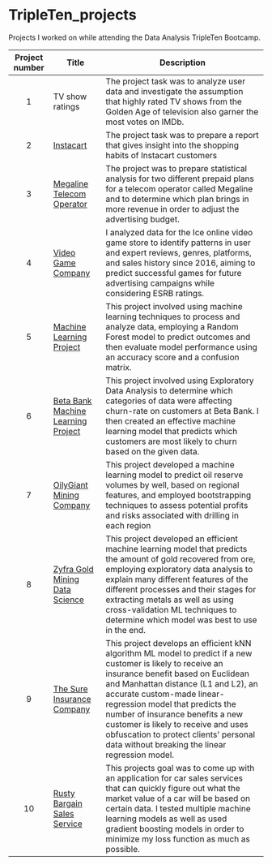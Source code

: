 # TripleTen_projects
Projects I worked on while attending the Data Analysis TripleTen Bootcamp.


| Project number | Title | Description |
| :-----------: | ----------- |----------- |
| 1 | TV show ratings| The project task was to analyze user data and investigate the assumption that highly rated TV shows from the Golden Age of television also garner the most votes on IMDb. |
| 2 | [Instacart](https://github.com/oliver-worth/Instacart_Project.git) | The project task was to prepare a report that gives insight into the shopping habits of Instacart customers |
| 3 | [Megaline Telecom Operator](https://github.com/oliver-worth/Stats_Telco) | The project was to prepare statistical analysis for two different prepaid plans for a telecom operator called Megaline and to determine which plan brings in more revenue in order to adjust the advertising budget. |
| 4 | [Video Game Company](https://github.com/oliver-worth/GameStore-Ice-) | I analyzed data for the Ice online video game store to identify patterns in user and expert reviews, genres, platforms, and sales history since 2016, aiming to predict successful games for future advertising campaigns while considering ESRB ratings.
| 5 | [Machine Learning Project](https://github.com/oliver-worth/Machine-Learning-project.git) | This project involved using machine learning techniques to process and analyze data, employing a Random Forest model to predict outcomes and then evaluate model performance using an accuracy score and a confusion matrix.
| 6 | [Beta Bank Machine Learning Project](https://github.com/oliver-worth/Beta-Bank) | This project involved using Exploratory Data Analysis to determine which categories of data were affecting churn-rate on customers at Beta Bank. I then created an effective machine learning model that predicts which customers are most likely to churn based on the given data.
| 7 | [OilyGiant Mining Company](https://github.com/oliver-worth/Profitable-Regions-for-Oil.git) | This project developed a machine learning model to predict oil reserve volumes by well, based on regional features, and employed bootstrapping techniques to assess potential profits and risks associated with drilling in each region
| 8 | [Zyfra Gold Mining Data Science](https://github.com/oliver-worth/Gold-Concentration-Machine-Learning.git) | This project developed an efficient machine learning model that predicts the amount of gold recovered from ore, employing exploratory data analysis to explain many different features of the different processes and their stages for extracting metals as well as using cross-validation ML techniques to determine which model was best to use in the end. 
| 9 | [The Sure Insurance Company](https://github.com/oliver-worth/The-Sure-Insurance-Company.git) | This project develops an efficient kNN algorithm ML model to predict if a new customer is likely to receive an insurance benefit based on Euclidean and Manhattan distance (L1 and L2), an accurate custom-made linear-regression model that predicts the number of insurance benefits a new customer is likely to receive and uses obfuscation to protect clients' personal data without breaking the linear regression model.
| 10 | [Rusty Bargain Sales Service](https://github.com/oliver-worth/Rusty-Bargain-Sales-Services.git) | This projects goal was to come up with an application for car sales services that can quickly figure out what the market value of a car will be based on certain data. I tested multiple machine learning models as well as used gradient boosting models in order to minimize my loss function as much as possible.
